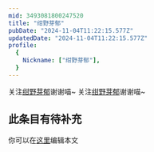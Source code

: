 ```yaml
---
mid: 3493081800247520
title: "绀野芽郁"
pubDate: "2024-11-04T11:22:15.577Z"
updatedDate: "2024-11-04T11:22:15.577Z"
profile:
  {
    Nickname: ["绀野芽郁"],
  }
---
```


关注[绀野芽郁](https://space.bilibili.com/3493081800247520)谢谢喵~ 关注[绀野芽郁](https://space.bilibili.com/3493081800247520)谢谢喵~

## 此条目有待补充
你可以在[这里](https://github.com/Yuhanawa/VTuber.ICU/edit/master/src/content/v/绀野芽郁/index.md)编辑本文
